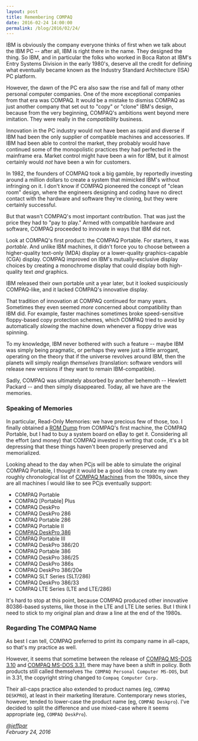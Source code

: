 ```yaml
---
layout: post
title: Remembering COMPAQ
date: 2016-02-24 14:00:00
permalink: /blog/2016/02/24/
---
```


IBM is obviously the company everyone thinks of first when we talk about the IBM PC -- after all, IBM is right
there in the name.  They designed the thing.  So IBM, and in particular the folks who worked in Boca Raton at IBM's
Entry Systems Division in the early 1980's, deserve all the credit for defining what eventually became known as the
Industry Standard Architecture (ISA) PC platform.

However, the dawn of the PC era also saw the rise and fall of many other personal computer companies.
One of the more exceptional companies from that era was COMPAQ.  It would be a mistake to dismiss COMPAQ as just
another company that set out to "copy" or "clone" IBM's design, because from the very beginning, COMPAQ's ambitions
went beyond mere imitation.  They were really in the *compatibility* business.

Innovation in the PC industry would not have been as rapid and diverse if IBM had been the only supplier of
compatible machines and accessories.  If IBM had been able to control the market, they probably would have continued
some of the monopolistic practices they had perfected in the mainframe era.  Market control might have been a win for
IBM, but it almost certainly would *not* have been a win for customers.

In 1982, the founders of COMPAQ took a big gamble, by reportedly investing around a million dollars to create
a system that mimicked IBM's without infringing on it.  I don't know if COMPAQ pioneered the concept of "clean room"
design, where the engineers designing and coding have no direct contact with the hardware and software they're cloning,
but they were certainly successful.

But that wasn't COMPAQ's most important contribution.  That was just the price they had to "pay to play."  Armed with
compatible hardware and software, COMPAQ proceeded to innovate in ways that IBM did not.

Look at COMPAQ's first product: the COMPAQ Portable.  For starters, it was *portable*.  And unlike
IBM machines, it didn't force you to choose between a higher-quality text-only (MDA) display or a lower-quality
graphics-capable (CGA) display.  COMPAQ improved on IBM's mutually-exclusive display choices by creating a monochrome
display that could display both high-quality text *and* graphics.

IBM released their own portable unit a year later, but it looked suspiciously COMPAQ-like, and it lacked COMPAQ's
innovative display.

That tradition of innovation at COMPAQ continued for many years.  Sometimes they even seemed *more* concerned about
compatibility than IBM did.  For example, faster machines sometimes broke speed-sensitive floppy-based copy protection
schemes, which COMPAQ tried to avoid by automatically *slowing* the machine down whenever a floppy drive was spinning.

To my knowledge, IBM never bothered with such a feature -- maybe IBM was simply being pragmatic, or perhaps they were
just a little arrogant, operating on the theory that if the universe revolves around IBM, then the planets will
simply realign *themselves* (translation: software vendors will release new versions if they want to remain IBM-compatible).

Sadly, COMPAQ was ultimately absorbed by another behemoth -- Hewlett Packard -- and then simply disappeared.  Today,
all we have are the memories.

### Speaking of Memories

In particular, Read-Only Memories: we have precious few of those, too.  I finally obtained
a [ROM Dump](/devices/pcx86/rom/compaq/portable/) from COMPAQ's first machine, the COMPAQ Portable, but I had to buy
a system board on eBay to get it.  Considering all the effort (and money) that COMPAQ invested in writing that code,
it's a bit depressing that these things haven't been properly preserved and memorialized.

Looking ahead to the day when PCjs will be able to simulate the original COMPAQ Portable, I thought it would be a good
idea to create my own roughly chronological list of [COMPAQ Machines](/devices/pcx86/machine/compaq/) from the 1980s,
since they are all machines I would like to see PCjs eventually support:

 - COMPAQ Portable
 - COMPAQ [Portable] Plus
 - COMPAQ DeskPro
 - COMPAQ DeskPro 286
 - COMPAQ Portable 286
 - COMPAQ Portable II
 - [COMPAQ DeskPro 386](/devices/pcx86/machine/compaq/deskpro386/)
 - COMPAQ Portable III
 - COMPAQ DeskPro 386/20
 - COMPAQ Portable 386
 - COMPAQ DeskPro 386/25
 - COMPAQ DeskPro 386s
 - COMPAQ DeskPro 386/20e
 - COMPAQ SLT Series (SLT/286)
 - COMPAQ DeskPro 386/33
 - COMPAQ LTE Series (LTE and LTE/286)

It's hard to stop at this point, because COMPAQ produced other innovative 80386-based systems, like those in the LTE
and LTE Lite series.  But I think I need to stick to my original plan and draw a line at the end of the 1980s.

### Regarding The COMPAQ Name

As best I can tell, COMPAQ preferred to print its company name in all-caps, so that's my practice as well.

However, it seems that sometime between the release of [COMPAQ MS-DOS 3.10](/disks/pcx86/dos/compaq/3.10/) and
[COMPAQ MS-DOS 3.31](/disks/pcx86/dos/compaq/3.31/), there may have been a shift in policy.  Both products still
called themselves `The COMPAQ Personal Computer MS-DOS`, but in 3.31, the copyright string changed to
`Compaq Computer Corp.`

Their all-caps practice also extended to product names (eg, `COMPAQ DESKPRO`), at least in their marketing literature.
Contemporary news stories, however, tended to lower-case the product name (eg, `COMPAQ Deskpro`).  I've decided to
split the difference and use mixed-case where it seems appropriate (eg, `COMPAQ DeskPro`).

*[@jeffpar](https://jeffpar.com)*  
*February 24, 2016*
